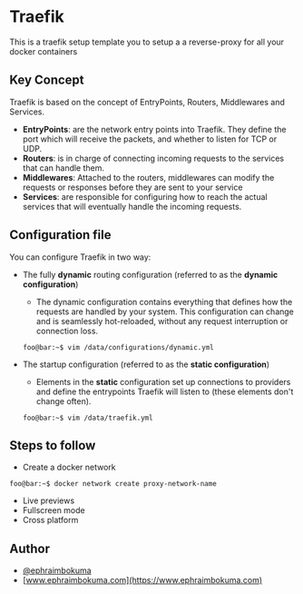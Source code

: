 # Traefik

This is a traefik setup template you to setup a a reverse-proxy for all your docker containers 

## Key Concept

Traefik is based on the concept of EntryPoints, Routers, Middlewares and Services.

- **EntryPoints**:  are the network entry points into Traefik. They define the port which will receive the packets, and whether to listen for TCP or UDP.
- **Routers**: is in charge of connecting incoming requests to the services that can handle them.
- **Middlewares**: Attached to the routers, middlewares can modify the requests or responses before they are sent to your service
- **Services**: are responsible for configuring how to reach the actual services that will eventually handle the incoming requests.

## Configuration file

You can configure Traefik in two way:

- The fully **dynamic** routing configuration (referred to as the **dynamic configuration**)
    - The dynamic configuration contains everything that defines how the requests are handled by your system. This configuration can change and is seamlessly hot-reloaded, without any request interruption or connection loss. 
    ```console 
    foo@bar:~$ vim /data/configurations/dynamic.yml
    ```

- The startup configuration (referred to as the **static configuration**)
    - Elements in the **static** configuration set up connections to providers and define the entrypoints Traefik will listen to (these elements don't change often).
    ```console 
    foo@bar:~$ vim /data/traefik.yml
    ```
## Steps to follow 

- Create a docker network
```console
foo@bar:~$ docker network create proxy-network-name
```
- Live previews
- Fullscreen mode
- Cross platform


## Author 

- [@ephraimbokuma](https://github.com/Frenchcode)
- [www.ephraimbokuma.com](https://www.ephraimbokuma.com)



